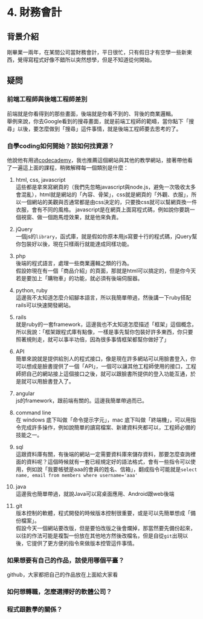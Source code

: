 # 4. 財務會計

## 背景介紹
剛畢業一兩年，在某間公司當財務會計，平日很忙，只有假日才有空學一些新東西，覺得寫程式好像不錯所以突然想學，但是不知道從何開始。

## 疑問
### 前端工程師與後端工程師差別
前端就是你看得到的那些畫面，後端就是你看不到的、背後的商業邏輯。  
舉例來說，你去Google看到的搜尋畫面，就是前端工程師的範疇，當你點下「搜尋」以後，要怎麼做到「搜尋」這件事情，就是後端工程師要去思考的了。

### 自學coding如何開始？該如何找資源？
他說他有用過[codecademy](https://www.codecademy.com/)，我也推薦這個網站與其他的教學網站，接著帶他看了一遍這上面的課程，稍微解釋每一個類別是什麼：

1. html, css, javascript  
這些都是拿來寫網頁的（我們先忽略javascript與node.js，避免一次吸收太多會混亂），html就是網站的「內容、骨架」，css就是網頁的「外觀、衣服」，所以一個網站的美觀與否通常都是由css決定的，只要換css就可以幫網頁換一件衣服，會有不同的風格。
javascript是在網頁上面寫程式碼，例如說你要跳一個視窗、做一個跑馬燈效果，就是他來負責。

2. jQuery  
一個js的`library`，函式庫，就是假如你原本用js寫要十行的程式碼，jQuery幫你包裝好以後，現在只樣兩行就能達成同樣功能。

3. php  
後端的程式語言，處理一些商業邏輯之類的行為。  
假設妳現在有一個「商品介紹」的頁面，那就是html可以搞定的，但是你今天若是要加上「購物車」的功能，就必須有後端伺服器。

4. python, ruby  
這邊我不太知道怎麼介紹腳本語言，所以我簡單帶過，然後講一下ruby搭配rails可以快速開發網站。

5. rails  
就是ruby的一套framework，這邊我也不太知道怎麼描述「框架」這個概念，所以我說：「框架跟程式庫有點像，一樣是事先幫你包裝好許多東西，你只要照著規則走，就可以事半功倍，因為很多事情框架都幫你做好了」

6. API  
簡單來說就是提供給別人的程式接口，像是現在許多網站可以用臉書登入，你可以想成是臉書提供了一個「API」，一個可以讓其他工程師使用的接口，工程師把自己的網站接上這個接口之後，就可以跟臉書所提供的登入功能互通，於是就可以用臉書登入了。

7. angular  
js的framework，跟前端有關的。這邊我簡單帶過而已。

8. command line  
在 windows 底下叫做「命令提示字元」，mac 底下叫做「終端機」，可以用指令完成許多操作，例如說簡單的讀寫檔案、新建資料夾都可以，工程師必備的技能之一。

9. sql  
這跟資料庫有關，有後端的網站一定需要資料庫來儲存資料，那要怎麼查詢裡面的資料呢？這個時候就有一套已經規定好的語法格式，會有一些指令可以使用，例如說「我要帳號是aaa的會員的姓名、信箱」，翻成指令可能就是`select name, email from members where username='aaa'`

10. java  
這邊我也簡單帶過，就說Java可以寫桌面應用、Android跟web後端

11. git  
版本控制的軟體，程式開發的時候版本控制很重要，或是可以先簡單想成「備份檔案」。  
假設今天一個網站要改版，但是要怕改版之後會爛掉，那當然要先備份起來，以往的作法可能是複製一份放在其他地方然後改檔名，但是自從`git`出現以後，它提供了更方便的指令來做版本控管這件事情。

### 如果想要有自己的作品，該使用哪個平臺？
github，大家都把自己的作品放在上面給大家看

### 如何想轉職，怎麼選擇好的軟體公司？

### 程式跟數學的關係？